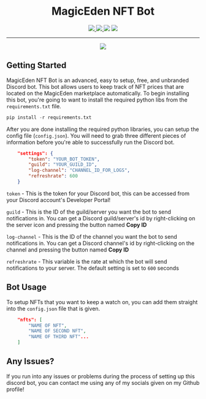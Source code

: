 <h1 align="center">MagicEden NFT Bot</h1>
<p align="center">
    <a href="https://github.com/hattvr/MagicEden-NFT-Bot/releases/latest">
        <img src="https://img.shields.io/github/v/release/hattvr/MagicEden-NFT-Bot?label=Latest%20Version">
    </a>
    <a href="https://github.com/hattvr/MagicEden-NFT-Bot/commit/master">
        <img src="https://img.shields.io/github/last-commit/hattvr/MagicEden-NFT-Bot?label=Last%20Update">
    </a>
    <img src="https://img.shields.io/github/languages/code-size/hattvr/MagicEden-NFT-Bot?label=Size">
    <a href="https://github.com/hattvr/MagicEden-NFT-Bot/issues">
        <img src="https://img.shields.io/github/issues/hattvr/MagicEden-NFT-Bot?label=Issues">
    </a>
</p>

---
<div align="center">
    <img src="https://i.imgur.com/0inoy40.png">
</div>

## **Getting Started**  
MagicEden NFT Bot is an advanced, easy to setup, free, and unbranded Discord bot. This bot allows users to keep track of NFT prices that are located on the MagicEden marketplace automatically. To begin installing this bot, you're going to want to install the required python libs from the `requirements.txt` file.
```py
pip install -r requirements.txt
```

After you are done installing the required python libraries, you can setup the config file (`config.json`). You will need to grab three different pieces of information before you're able to successfully run the Discord bot.
```json
    "settings": {
        "token": "YOUR_BOT_TOKEN",
        "guild": "YOUR_GUILD_ID",
        "log-channel": "CHANNEL_ID_FOR_LOGS",
        "refreshrate": 600
    }
```
`token` - This is the token for your Discord bot, this can be accessed from your Discord account's Developer Portal!

`guild` - This is the ID of the guild/server you want the bot to send notifications in. You can get a Discord guild/server's id by right-clicking on the server icon and pressing the button named **Copy ID**

`log-channel` - This is the ID of the channel you want the bot to send notifications in. You can get a Discord channel's id by right-clicking on the channel and pressing the button named **Copy ID**

`refreshrate` - This variable is the rate at which the bot will send notifications to your server. The default setting is set to `600` seconds

## **Bot Usage**
To setup NFTs that you want to keep a watch on, you can add them straight into the `config.json` file that is given.
```json
    "nfts": [
        "NAME OF NFT",
        "NAME OF SECOND NFT",
        "NAME OF THIRD NFT"...
    ]
```

## **Any Issues?**  
If you run into any issues or problems during the process of setting up this discord bot, you can contact me using any of my socials given on my Github profile!
